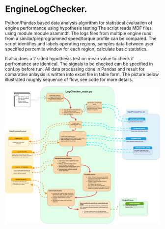 # EngineLogChecker.
Python/Pandas based data analysis algorithm for statistical evaluation of engine performance using hypothesis testing
The script reads MDF files using module module asammdf. The logs files from multiple engine runs from a similar/preprogrammed 
speed/torque profile can be compared. The script identifies and labels operating regions, samples data between user specified 
percentile window for each region, calculate basic statistics. 

It  also does a 2 sided hypothesis test on mean value to check if perfromance are identical. The signals to be checked can be 
specified in conf.py before run. All data processing done in Pandas and result for comarative anlaysis is written into
excel file in table form. The picture below illustrated roughly sequence of flow, see code for more details. 


![IMG](https://github.com/JoseJimmy/EngineLogChecker/blob/master/doc/LogChecker.png)

